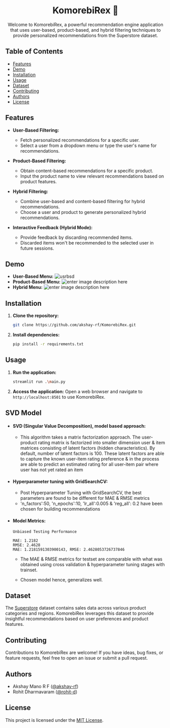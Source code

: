 
<!-- Project Logo --> <p align="center">  </p> <!-- Project Title --> <h1 align="center">KomorebiRex 🌄</h1> <!-- Project Description --> <p align="center"> Welcome to KomorebiRex, a powerful recommendation engine application that uses user-based, product-based, and hybrid filtering techniques to provide personalized recommendations from the Superstore dataset. </p> <!-- Table of Contents -->

## Table of Contents

-   [Features](#features)
-   [Demo](#demo)
-   [Installation](#installation)
-   [Usage](#usage)
-   [Dataset](#dataset)
-   [Contributing](#contributing)
-   [Authors](#authors)
-   [License](#license)

<!-- Features Section -->

## Features

-   **User-Based Filtering:**
    
    -   Fetch personalized recommendations for a specific user.
    -   Select a user from a dropdown menu or type the user's name for recommendations.
-   **Product-Based Filtering:**
    
    -   Obtain content-based recommendations for a specific product.
    -   Input the product name to view relevant recommendations based on product features.
-   **Hybrid Filtering:**
    
    -   Combine user-based and content-based filtering for hybrid recommendations.
    -   Choose a user and product to generate personalized hybrid recommendations.
-   **Interactive Feedback (Hybrid Mode):**
    
    -   Provide feedback by discarding recommended items.
    -   Discarded items won't be recommended to the selected user in future sessions.

<!-- Demo Section -->

## Demo

- **User-Based Menu:**
	![usrbsd](https://i.postimg.cc/L68mbyDd/ezgif-3-39d5206b12.gif)
- **Product-Based Menu:**
		![enter image description here](https://i.postimg.cc/2yB7kdFC/ezgif-3-bd2f740e18.gif)
- **Hybrid Menu:**
	![enter image description here](https://i.postimg.cc/DZ8Sqxrk/ezgif-3-004b5ed7b5.gif)
<!-- Installation Section -->

## Installation

1.  **Clone the repository:**
    
    ```bash
    git clone https://github.com/akshay-rf/KomorebiRex.git
    ```
2.   **Install dependencies:**
	    ```bash 
	    pip install -r requirements.txt 
	    ```
    

<!-- Usage Section -->

## Usage

1.  **Run the application:**
    
    ```bash 
    streamlit run .\main.py
    ``` 
    
2.  **Access the application:** Open a web browser and navigate to `http://localhost:8501` to use KomorebiRex.
    

<!-- Feedback Section -->

## SVD Model
- #### SVD (Singular Value Decomposition), model based approach:
	- This algorithm takes a matrix factorization approach. The user-product rating matrix is factorized into smaller dimension user & item matrices consisting of latent factors (hidden characteristics). By default, number of latent factors is 100. These latent factors are able to capture the known user-item rating preference & in the process are able to predict an estimated rating for all user-item pair where user has not yet rated an item
- #### Hyperparameter tuning with GridSearchCV:
	-   Post Hyperparameter Tuning with GridSearchCV,  the best parameters are found to be different for MAE & RMSE metrics
	-   'n_factors':50, 'n_epochs':10, 'lr_all':0.005 & 'reg_all': 0.2 have been chosen for building recommendations
- #### Model Metrics:
	```
	Unbiased Testing Performance

	MAE: 1.2182
	RMSE: 2.4628
	MAE: 1.2181591303900143, RMSE: 2.4628053726737846
	```
	- The MAE & RMSE metrics for testset are comparable with what was obtained using cross validation & hyperparameter tuning stages with trainset.

	- Chosen model hence, generalizes well.

<!-- Dataset Section -->

## Dataset

The [Superstore](https://uploadnow.io/f/fNQgghb) dataset contains sales data across various product categories and regions. KomorebiRex leverages this dataset to provide insightful recommendations based on user preferences and product features.

<!-- Contributing Section -->

## Contributing

Contributions to KomorebiRex are welcome! If you have ideas, bug fixes, or feature requests, feel free to open an issue or submit a pull request.

<!-- Authors Section -->

## Authors

-   Akshay Mano R F ([@akshay-rf](https://github.com/akshay-rf))
-   Rohit Dharmavaram ([@rohit-d](https://github.com/RohitD1207))

<!-- License Section -->

## License

This project is licensed under the [MIT License](https://github.com/akshay-rf/KomorebiRex/blob/main/LICENSE).
